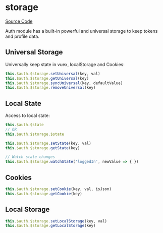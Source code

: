 # storage

[Source Code](https://github.com/nuxt-community/auth-module/blob/dev/src/core/storage.ts)

Auth module has a built-in powerful and universal storage to keep tokens and profile data.

## Universal Storage

Universally keep state in vuex, localStorage and Cookies:

```js
this.$auth.$storage.setUniversal(key, val)
this.$auth.$storage.getUniversal(key)
this.$auth.$storage.syncUniversal(key, defaultValue)
this.$auth.$storage.removeUniversal(key)
```

## Local State

Access to local state:

```js
this.$auth.$state
// OR
this.$auth.$storage.$state
```

```js
this.$auth.$storage.setState(key, val)
this.$auth.$storage.getState(key)

// Watch state changes
this.$auth.$storage.watchState('loggedIn', newValue => { })
```

## Cookies

```js
this.$auth.$storage.setCookie(key, val, isJson)
this.$auth.$storage.getCookie(key)
```

## Local Storage

```js
this.$auth.$storage.setLocalStorage(key, val)
this.$auth.$storage.getLocalStorage(key)
```
